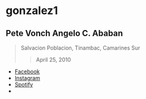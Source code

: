 # gonzalez1
## Pete Vonch Angelo C. Ababan
>Salvacion Poblacion, Tinambac, Camarines Sur
>> April 25, 2010


- [Facebook](https://www.facebook.com/profile.php?id=100080931201331)
- [Instagram](https://www.instagram.com/pvonchh/)
- [Spotify](https://open.spotify.com/playlist/4lgoH0gJhHbo64ILBNYlxt?si=799ab5f48c4d491a)
- 
